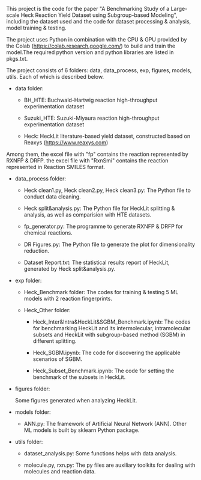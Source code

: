 This project is the code for the paper "A Benchmarking Study of a Large-scale Heck Reaction Yield Dataset using Subgroup-based Modeling", including the dataset used and the code for dataset processing & analysis, model training & testing.

The project uses Python in combination with the CPU & GPU provided by the Colab (https://colab.research.google.com/) to build and train the model.The required python version and python libraries are listed in pkgs.txt.

The project consists of 6 folders: data, data_process, exp, figures, models, utils. Each of which is described below.

* data folder:

  * BH_HTE: Buchwald-Hartwig reaction high-throughput experimentation dataset

  * Suzuki_HTE: Suzuki-Miyaura reaction high-throughput  experimentation dataset

  * Heck: HeckLit literature-based yield dataset, constructed based on Reaxys (https://www.reaxys.com)

Among them, the excel file with "fp" contains the reaction represented by RXNFP & DRFP. the excel file with "RxnSmi" contains the reaction represented in Reaction SMILES format.

* data_process folder:

  * Heck clean1.py, Heck clean2.py, Heck clean3.py: The Python file to conduct data cleaning.

  * Heck split&analysis.py: The Python file for HeckLit splitting & analysis, as well as comparision with HTE datasets.

  * fp_generator.py: The programme to generate RXNFP & DRFP for chemical reactions.

  * DR Figures.py: The Python file to generate the plot for dimensionality reduction. 
  
  * Dataset Report.txt: The statistical results report of HeckLit, generated by Heck split&analysis.py.

* exp folder:

  * Heck_Benchmark folder: The codes for training & testing 5 ML models with 2 reaction fingerprints.
  
  * Heck_Other folder: 

    * Heck_Inter&Intra&HeckLit&SGBM_Benchmark.ipynb: The codes for benchmarking HeckLit and its intermolecular, intramolecular subsets and HeckLit with subgroup-based method (SGBM) in different splitting.

    * Heck_SGBM.ipynb: The code for discovering the applicable scenarios of SGBM.

    * Heck_Subset_Benchmark.ipynb: The code for setting the benchmark of the subsets in HeckLit.

* figures folder: 

  Some figures generated when analyzing HeckLit.

* models folder:

  * ANN.py: The framework of Artificial Neural Network (ANN). Other ML models is built by sklearn Python package.


* utils folder: 

  * dataset_analysis.py: Some functions helps with data analysis. 

  * molecule.py, rxn.py: The py files are auxiliary toolkits for dealing with molecules and reaction data.



